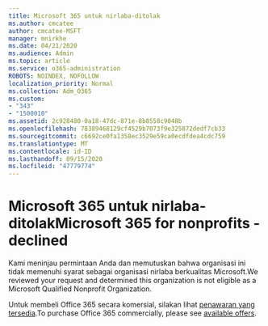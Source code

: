 ```yaml
---
title: Microsoft 365 untuk nirlaba-ditolak
ms.author: cmcatee
author: cmcatee-MSFT
manager: mnirkhe
ms.date: 04/21/2020
ms.audience: Admin
ms.topic: article
ms.service: o365-administration
ROBOTS: NOINDEX, NOFOLLOW
localization_priority: Normal
ms.collection: Adm_O365
ms.custom:
- "343"
- "1500010"
ms.assetid: 2c928480-0a18-47dc-871e-8b8558c9048b
ms.openlocfilehash: 78389468129cf4529b7073f9e325872dedf7cb33
ms.sourcegitcommit: c6692ce0fa1358ec3529e59ca0ecdfdea4cdc759
ms.translationtype: MT
ms.contentlocale: id-ID
ms.lasthandoff: 09/15/2020
ms.locfileid: "47779774"
---
```

# <a name="microsoft-365-for-nonprofits---declined"></a><span data-ttu-id="365d1-102">Microsoft 365 untuk nirlaba-ditolak</span><span class="sxs-lookup"><span data-stu-id="365d1-102">Microsoft 365 for nonprofits - declined</span></span>

<span data-ttu-id="365d1-103">Kami meninjau permintaan Anda dan memutuskan bahwa organisasi ini tidak memenuhi syarat sebagai organisasi nirlaba berkualitas Microsoft.</span><span class="sxs-lookup"><span data-stu-id="365d1-103">We reviewed your request and determined this organization is not eligible as a Microsoft Qualified Nonprofit Organization.</span></span>
  
<span data-ttu-id="365d1-104">Untuk membeli Office 365 secara komersial, silakan lihat [penawaran yang tersedia](https://portal.office.com/AdminPortal/Home).</span><span class="sxs-lookup"><span data-stu-id="365d1-104">To purchase Office 365 commercially, please see [available offers](https://portal.office.com/AdminPortal/Home).</span></span>
